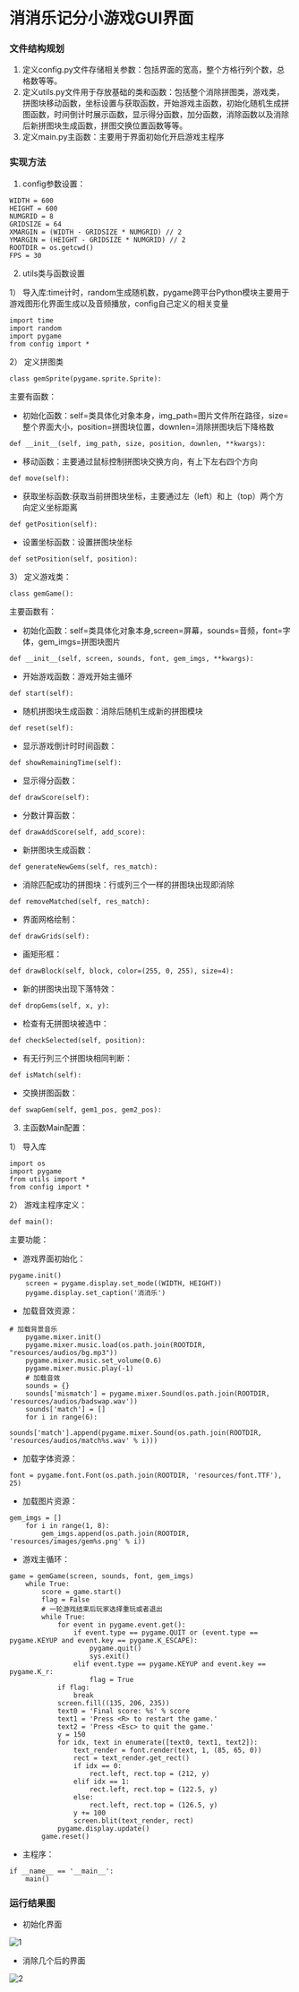 # 消消乐记分小游戏GUI界面

### 文件结构规划
1. 定义config.py文件存储相关参数：包括界面的宽高，整个方格行列个数，总格数等等。
2. 定义utils.py文件用于存放基础的类和函数：包括整个消除拼图类，游戏类，拼图块移动函数，坐标设置与获取函数，开始游戏主函数，初始化随机生成拼图函数，时间倒计时展示函数，显示得分函数，加分函数，消除函数以及消除后新拼图块生成函数，拼图交换位置函数等等。
3. 定义main.py主函数：主要用于界面初始化开启游戏主程序

### 实现方法
1. config参数设置：
```
WIDTH = 600
HEIGHT = 600
NUMGRID = 8
GRIDSIZE = 64
XMARGIN = (WIDTH - GRIDSIZE * NUMGRID) // 2
YMARGIN = (HEIGHT - GRIDSIZE * NUMGRID) // 2
ROOTDIR = os.getcwd()
FPS = 30
```
2. utils类与函数设置

1） 导入库:time计时，random生成随机数，pygame跨平台Python模块主要用于游戏图形化界面生成以及音频播放，config自己定义的相关变量
```
import time
import random
import pygame
from config import *
```
2） 定义拼图类
```
class gemSprite(pygame.sprite.Sprite):
```
主要有函数：
+ 初始化函数：self=类具体化对象本身，img_path=图片文件所在路径，size=整个界面大小，position=拼图块位置，downlen=消除拼图块后下降格数
```
def __init__(self, img_path, size, position, downlen, **kwargs):
```
+ 移动函数：主要通过鼠标控制拼图块交换方向，有上下左右四个方向
```
def move(self):
```
+ 获取坐标函数:获取当前拼图块坐标，主要通过左（left）和上（top）两个方向定义坐标距离
```
def getPosition(self):
```
+ 设置坐标函数：设置拼图块坐标
```
def setPosition(self, position):
```
3） 定义游戏类：
```
class gemGame():
```
主要函数有：
+ 初始化函数：self=类具体化对象本身,screen=屏幕，sounds=音频，font=字体，gem_imgs=拼图块图片
```
def __init__(self, screen, sounds, font, gem_imgs, **kwargs):
```
+ 开始游戏函数：游戏开始主循环
```
def start(self):
```
+ 随机拼图块生成函数：消除后随机生成新的拼图模块
```
def reset(self):
```
+ 显示游戏倒计时时间函数：
```
def showRemainingTime(self):
```
+ 显示得分函数：
```
def drawScore(self):
```
+ 分数计算函数：
```
def drawAddScore(self, add_score):
```
+ 新拼图块生成函数：
```
def generateNewGems(self, res_match):
```
+ 消除匹配成功的拼图块：行或列三个一样的拼图块出现即消除
```
def removeMatched(self, res_match):
```
+ 界面网格绘制：
```
def drawGrids(self):
```
+ 画矩形框：
```
def drawBlock(self, block, color=(255, 0, 255), size=4):
```
+ 新的拼图块出现下落特效：
```
def dropGems(self, x, y):
```
+ 检查有无拼图块被选中：
```
def checkSelected(self, position):
```
+ 有无行列三个拼图块相同判断：
```
def isMatch(self):
```
+ 交换拼图函数：
```
def swapGem(self, gem1_pos, gem2_pos):
```
3. 主函数Main配置：

1） 导入库
```
import os
import pygame
from utils import *
from config import *
```
2） 游戏主程序定义：
```
def main():
```
主要功能：
+ 游戏界面初始化：
```
pygame.init()
	screen = pygame.display.set_mode((WIDTH, HEIGHT))
	pygame.display.set_caption('消消乐')
```
+ 加载音效资源：
```
# 加载背景音乐
	pygame.mixer.init()
	pygame.mixer.music.load(os.path.join(ROOTDIR, "resources/audios/bg.mp3"))
	pygame.mixer.music.set_volume(0.6)
	pygame.mixer.music.play(-1)
	# 加载音效
	sounds = {}
	sounds['mismatch'] = pygame.mixer.Sound(os.path.join(ROOTDIR, 'resources/audios/badswap.wav'))
	sounds['match'] = []
	for i in range(6):
		sounds['match'].append(pygame.mixer.Sound(os.path.join(ROOTDIR, 'resources/audios/match%s.wav' % i)))
```
+ 加载字体资源：
```
font = pygame.font.Font(os.path.join(ROOTDIR, 'resources/font.TTF'), 25)
```
+ 加载图片资源：
```
gem_imgs = []
	for i in range(1, 8):
		gem_imgs.append(os.path.join(ROOTDIR, 'resources/images/gem%s.png' % i))
```
+ 游戏主循环：
```
game = gemGame(screen, sounds, font, gem_imgs)
	while True:
		score = game.start()
		flag = False
		# 一轮游戏结束后玩家选择重玩或者退出
		while True:
			for event in pygame.event.get():
				if event.type == pygame.QUIT or (event.type == pygame.KEYUP and event.key == pygame.K_ESCAPE):
					pygame.quit()
					sys.exit()
				elif event.type == pygame.KEYUP and event.key == pygame.K_r:
					flag = True
			if flag:
				break
			screen.fill((135, 206, 235))
			text0 = 'Final score: %s' % score
			text1 = 'Press <R> to restart the game.'
			text2 = 'Press <Esc> to quit the game.'
			y = 150
			for idx, text in enumerate([text0, text1, text2]):
				text_render = font.render(text, 1, (85, 65, 0))
				rect = text_render.get_rect()
				if idx == 0:
					rect.left, rect.top = (212, y)
				elif idx == 1:
					rect.left, rect.top = (122.5, y)
				else:
					rect.left, rect.top = (126.5, y)
				y += 100
				screen.blit(text_render, rect)
			pygame.display.update()
		game.reset()
```

+ 主程序：
```
if __name__ == '__main__':
	main()
```
### 运行结果图
+ 初始化界面

![1](/1.jpg)

+ 消除几个后的界面

![2](/2.jpg)

